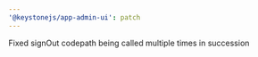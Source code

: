 ```yaml
---
'@keystonejs/app-admin-ui': patch
---
```


Fixed signOut codepath being called multiple times in succession
